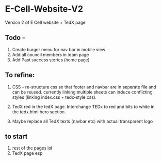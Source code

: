 # E-Cell-Website-V2

Version 2 of E Cell website + TedX page

## Todo - 

1. Create burger menu for nav bar in mobile view
2. Add all council members in team page
3. Add Past success stories (home page)

## To refine:
1. CSS - re-structure css so that footer and navbar are in seperate file and can be reused. currently linking multiple sheets can induce conflicting styles (linking index.css + tedx-style.css).

2. TedX red in the tedX page. Interchange TEDx to red and bits to white in the tedx.html hero section.

3. Maybe replace all TedX texts (navbar etc) with actual transparent logo

## to start

1. rest of the pages lol 
2. TedX page esp